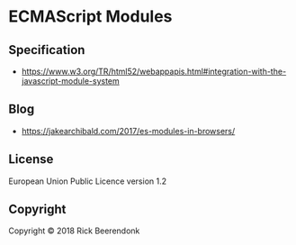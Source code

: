 # ECMAScript Modules

## Specification

- https://www.w3.org/TR/html52/webappapis.html#integration-with-the-javascript-module-system

## Blog

- https://jakearchibald.com/2017/es-modules-in-browsers/

## License

European Union Public Licence version 1.2

## Copyright

Copyright © 2018 Rick Beerendonk
